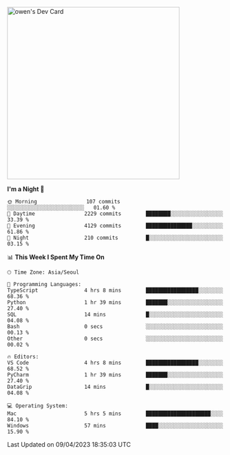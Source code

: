 <a href="https://app.daily.dev/owen_9066"><img src="https://api.daily.dev/devcards/51e5c69f10114f2abe0ae390c27b0828.png?r=hyb" width="400" alt="owen's Dev Card"/></a>

 
 <!--START_SECTION:waka-->
**I'm a Night 🦉** 

```text
🌞 Morning                107 commits         ░░░░░░░░░░░░░░░░░░░░░░░░░   01.60 % 
🌆 Daytime                2229 commits        ████████░░░░░░░░░░░░░░░░░   33.39 % 
🌃 Evening                4129 commits        ███████████████░░░░░░░░░░   61.86 % 
🌙 Night                  210 commits         █░░░░░░░░░░░░░░░░░░░░░░░░   03.15 % 
```


📊 **This Week I Spent My Time On** 

```text
🕑︎ Time Zone: Asia/Seoul

💬 Programming Languages: 
TypeScript               4 hrs 8 mins        █████████████████░░░░░░░░   68.36 % 
Python                   1 hr 39 mins        ███████░░░░░░░░░░░░░░░░░░   27.40 % 
SQL                      14 mins             █░░░░░░░░░░░░░░░░░░░░░░░░   04.08 % 
Bash                     0 secs              ░░░░░░░░░░░░░░░░░░░░░░░░░   00.13 % 
Other                    0 secs              ░░░░░░░░░░░░░░░░░░░░░░░░░   00.02 % 

🔥 Editors: 
VS Code                  4 hrs 8 mins        █████████████████░░░░░░░░   68.52 % 
PyCharm                  1 hr 39 mins        ███████░░░░░░░░░░░░░░░░░░   27.40 % 
DataGrip                 14 mins             █░░░░░░░░░░░░░░░░░░░░░░░░   04.08 % 

💻 Operating System: 
Mac                      5 hrs 5 mins        █████████████████████░░░░   84.10 % 
Windows                  57 mins             ████░░░░░░░░░░░░░░░░░░░░░   15.90 % 
```


 Last Updated on 09/04/2023 18:35:03 UTC
<!--END_SECTION:waka-->
